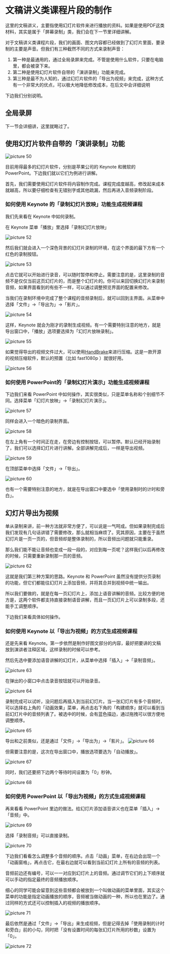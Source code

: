 # 文稿讲义类课程片段的制作

这里的文稿讲义，主要指使用幻灯片软件来进行播放的资料。如果是使用PDF这类材料，其实是属于「屏幕录制」类，我们会在下一节里详细讲解。

对于文稿讲义类课程片段，我们的画面、图文内容都已经做到了幻灯片里面，要录制的主要是声音。但我们有三种截然不同的方式来录制声音：

1. 第一种是最通用的，通过全局录屏来完成。不管是使用什么软件，只要在电脑里，都会被录下来。
1. 第二种是使用幻灯片软件自带的「演讲录制」功能来完成。
1. 第三种是最不为人知的，通过幻灯片软件的「导出为视频」来完成，这种方式有一个非常大的优点，可以极大地降低修改成本，在后文中会详细说明

下边我们分别说明。

## 全局录屏

下一节会详细讲，这里就略过了。

## 使用幻灯片软件自带的「演讲录制」功能

![picture 50](images/c48467622504fd20139b9facb5c82bfeb47b520981cd8944945e3031eac8e3ea.png)  

目前用得最多的幻灯片软件，分别是苹果公司的 Keynote 和微软的 PowerPoint。下边我们就以它们为例进行讲解。

首先，我们需要使用幻灯片软件将内容制作完成。课程完成度越高，修改起来成本就越高，所以要仔细检查有无错别字或其他疏漏，然后再进入音频录制阶段。

### 如何使用 Keynote 的「录制幻灯片放映」功能生成视频课程

我们先来看在 Keynote 中如何录制。

在 Keynote 菜单「播放」里选择「录制幻灯片放映」

![picture 52](images/4337caaa4668cfccc22d78f53e4c33aac4a153f59b19f2ec4784361c9f5e3a97.png)  


然后我们就会进入一个深色背景的幻灯片录制的环境，在这个界面的最下方有一个红色的录制按钮。

![picture 53](images/e3dbf39810582264b549713559ad74fbd61ca381ba4aafd8d184af01eb8846b9.png)  

点击它就可以开始进行录音，可以随时暂停和停止。需要注意的是，这里录制的音频不是仅仅当前这页幻灯片的，而是整个幻灯片的。你可以来回切换幻灯片来录制音频，如果界面看到的有些不一样，可以通过调整预览界面的配置来修改。

当我们在录制环境中完成了整个课程的音频录制后，就可以回到主界面。从菜单中选择「文件」→「导出为」→「影片」。

![picture 54](images/1ab07e080b3cca082ec91222ee89e257f7c0ed8659c93b1a1fb346a29059873e.png)  

这样，Keynote 就会为刚才的录制生成视频。有一个需要特别注意的地方，就是导出窗口中，「播放」选项要选择为「幻灯片放映录制」。

![picture 55](images/a981d56cac16f4c869c7a7e5a52c277a4a477140cdffff913f59e7ab51cf3f0d.png)  

如果觉得导出的视频文件过大，可以使用[HandBrake](https://handbrake.fr/)来进行压缩。这是一款开源的视频压缩软件，默认的预置（比如 fast1080p ）就很好用。

![picture 56](images/45959232a5e2e9924bfcdf3f81d14c09ab15db29f72bc4e1ed0216271189e2ef.png)  

### 如何使用 PowerPoint的「录制幻灯片演示」功能生成视频课程

下边我们来看 PowerPoint 中如何操作，其实很类似，只是菜单名称和个别细节不同。选择菜单「幻灯片放映」→「录制幻灯片演示」。

![picture 57](images/6f07bd8227d02e9bda09e1bdd9c9a571a3cf9e1d3e737f92c1d35ce932b83042.png) 

同样会进入一个暗色的录制界面。


![picture 58](images/97d77635cb7d5df941eaa17ec58c146795d434c41adfc5062dca1a8695ad2254.png)  

在左上角有一个时间正在走，在旁边有控制按钮，可以暂停。默认已经开始录制了，我们可以选择幻灯片进行讲解。全部讲解完成后，一样是导出视频。

![picture 59](images/1191cf4a01b99611b66ed3c27c165b693fecb76bc0ca25ad9cae1499b572e22c.png)  

在顶部菜单中选择「文件」→「导出」。

![picture 60](images/cec3b12624048239067638dd44e72821651650923d900e37c6daf04b1a5827e7.png)  

也有一个需要特别注意的地方，就是在导出窗口中要选中「使用录制时的计时和旁白」。

## 幻灯片导出为视频

单从录制来讲，前一种方法就非常方便了，可以说是一气呵成。但如果录制完成后我们发现有几句话讲错了需要修改，那么就相当麻烦了。究其原因，主要在于虽然幻灯片是一页一页的，但音频却是整体录制的，所以音频出问题就只能重录。

那么我们能不能让音频也变成一段一段的，对应到每一页呢？这样我们以后再修改的时候，只需要重新录制那一页的音频。

![picture 62](images/599b66d00f2ed6d594481f4709efdb806a286f5b3044451f085d305838fec595.png)  



这就是我们第三种方案的思路。Keynote 和 PowerPoint 虽然没有提供分页录制的功能，但它们都能往幻灯片上添加音频，并将其合并到视频中统一输出。

所以我们要做的，就是在每一页幻灯片上，添加上语音讲解的音频。比较方便的地方是，这两个软件都支持直接录制语音讲解，而且一页幻灯片上可以录制多段，还能手工调整顺序。

下边我们来看具体如何操作。

### 如何使用 Keynote 以「导出为视频」的方式生成视频课程

还是先来看 Keynote。第一步依然是制作好图文部分的内容，最好把要讲的文稿放到演讲者注释区域，这样录制的时候可以参考。

然后先选中要添加语音讲解的幻灯片，从菜单中选择「插入」→「录制音频」。

![picture 63](images/a7a43110944657403e8d3b11d6be36697b61c99332d81b73de6ae0c49831c47e.png)  


在弹出的小窗口中点击录音按钮就可以开始录音。

![picture 64](images/a7a98dfa95345bbc1f26610f6bd7e3086a277651602c150e125e44c4f7c5f787.png)  

录制完成可以试听，没问题后再插入到当前幻灯片。当一张幻灯片有多个音频时，可以选择右上角的「动画效果」菜单，再点击右下角的「构建顺序」就可以看到当前幻灯片中的音频列表了。被选中的时候，会有蓝色描边，通过拖拽可以很方便地调整顺序。

![picture 65](images/b8c313f44cba666a1847fbd0c8824477450db40778a8469471aeb64a14525042.png)  

导出和之前类似，还是通过「文件」→「导出为」→「影片」。
![picture 66](images/07baab737938ac8bbd26763259987386c739c9ba24c0accd9f5c1ebd587d35de.png)  

但需要注意的是，这次在导出窗口中，播放选项要选为「自动播放」。

![picture 67](images/7bda56add02c02a8526ca07abdb920c4c529283ebe6407b45525d0bcae280a66.png)  

同时，我们还要把下边两个等待时间设置为「0」秒钟。

![picture 68](images/7c3bb0b3a981fbce8b2c90b499f54a91c83204a56800178a6b8db14998a1a62d.png)  

### 如何使用 PowerPoint 以「导出为视频」的方式生成视频课程

再来看看 PowerPoint 里边的做法。给幻灯片添加语音讲义也在菜单「插入」→「音频」中。

![picture 69](images/c0e9d9fb1f06855e29edd36169751807fd0a8b7603f3f5e6bbb7aa56e28f5520.png)  

选择「录制音频」可以直接录制。

![picture 70](images/b78f1919a9e4b1c5b454012ba3346219492b276c0d3be9de75e7c9add17c563f.png)  

下边我们看看怎么调整多个音频的顺序。点击「动画」菜单，在右边会出现一个「动画窗格」，再点击它，在最右边就可以看到当前幻灯片上所有的音频的列表。

音频前边还有编号，可以一一对应到幻灯片上的音频。通过调节它们的上下顺序就可以手动的指定最终的音频播放顺序。

细心的同学可能会留意到这些音频都会被放到一个叫做动画的菜单里面，其实这个菜单的功能是指定动画播放的顺序，音频被当做动画的一种，所以也在里边了。通过同样的方式还可以控制插入的视频的播放顺序。

![picture 71](images/72f5504455129efec0cab7ec832cf5c62aad5ec2062f1db56bdf920611a8ef68.png)  


最后依然是通过「文件」→「导出」来生成视频，但是记得去掉「使用录制的计时和旁白」前的小勾，同时把「没有设置时间的每张幻灯片所用的秒数」设置为「0」。

![picture 72](images/3afe2c5e9b362d4b072d0cfa530d38710724f8b1947c6968a08a0a1971f3cef7.png)  


